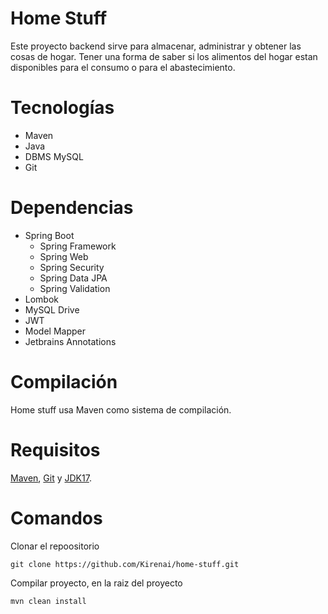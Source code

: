# Home Stuff

Este proyecto backend sirve para almacenar, administrar y obtener las cosas de hogar. Tener una forma de saber si los alimentos del hogar estan disponibles para el consumo o para el abastecimiento.

# Tecnologías

* Maven
* Java
* DBMS MySQL
* Git

# Dependencias

* Spring Boot
    * Spring Framework
    * Spring Web
    * Spring Security
    * Spring Data JPA
    * Spring Validation
* Lombok
* MySQL Drive
* JWT
* Model Mapper
* Jetbrains Annotations

# Compilación

Home stuff usa Maven como sistema de compilación.

# Requisitos

[Maven](https://maven.apache.org/download.cgi), [Git](https://git-scm.com) y [JDK17](https://www.oracle.com/java/technologies/javase/jdk17-archive-downloads.html).

# Comandos

Clonar el repoositorio

```github
git clone https://github.com/Kirenai/home-stuff.git
```

Compilar proyecto, en la raiz del proyecto

```maven
mvn clean install
```



